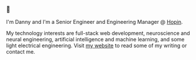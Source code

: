 ### 👋

I'm Danny and I'm a Senior Engineer and Engineering Manager @ [Hopin](https://www.hopin.to).

My technology interests are full-stack web development, neuroscience and neural engineering, artificial intelligence and machine learning, and some light electrical engineering. Visit [my website](https://www.danielsellergren.com) to read some of my writing or contact me.
